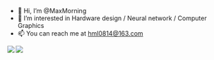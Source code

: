 - 👋 Hi, I’m @MaxMorning
- 👀 I’m interested in Hardware design / Neural network / Computer Graphics
- 📫 You can reach me at hml0814@163.com

<img align="left" src="https://github-readme-stats.vercel.app/api?username=MaxMorning&show_icons=true&theme=dracula" />

<img align="left" src="https://github-readme-stats.vercel.app/api/top-langs/?username=MaxMorning&layout=compact" />

<!---
MaxMorning/MaxMorning is a ✨ special ✨ repository because its `README.md` (this file) appears on your GitHub profile.
You can click the Preview link to take a look at your changes.
--->
